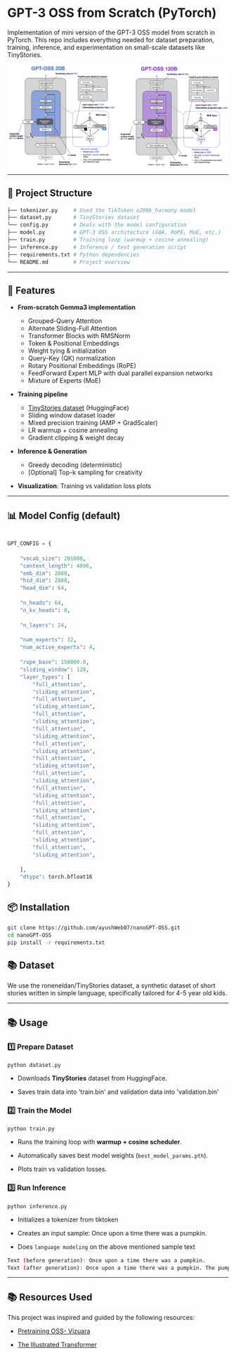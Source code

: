 # GPT-3 OSS from Scratch (PyTorch)
Implementation of mini version of the GPT-3 OSS model from scratch in PyTorch.
This repo includes everything needed for dataset preparation, training, inference, and experimentation on small-scale datasets like TinyStories.

![GPT-3 OSS](gpt-oss.png)


---

## 📂 Project Structure

```bash
├── tokenizer.py     # Used the TikToken o200k_harmony model
├── dataset.py       # TinyStories dataset 
└── config.py        # Deals with the model configuration
├── model.py         # GPT-3 OSS architecture (GQA, RoPE, MoE, etc.)
├── train.py         # Training loop (warmup + cosine annealing)
├── inference.py     # Inference / text generation script
├── requirements.txt # Python dependencies
└── README.md        # Project overview

```


---

## 🚀 Features
- **From-scratch Gemma3 implementation**  
  - Grouped-Query Attention
  - Alternate Sliding-Full Attention
  - Transformer Blocks with RMSNorm  
  - Token & Positional Embeddings
  - Weight tying & initialization
  - Query-Key (QK) normalization
  - Rotary Positional Embeddings (RoPE)
  - FeedForward Expert MLP with dual parallel expansion networks
  - Mixture of Experts (MoE)
  
- **Training pipeline**  
  - [TinyStories dataset](https://huggingface.co/datasets/roneneldan/TinyStories) (HuggingFace)  
  - Sliding window dataset loader  
  - Mixed precision training (AMP + GradScaler)  
  - LR warmup + cosine annealing  
  - Gradient clipping & weight decay
    
- **Inference & Generation**  
  - Greedy decoding (deterministic)  
  - [Optional] Top-k sampling for creativity
 
- **Visualization**: Training vs validation loss plots  

---

## 📊 Model Config (default)
```python

GPT_CONFIG = {
    
    "vocab_size": 201088,
    "context_length": 4096,
    "emb_dim": 2880,
    "hid_dim": 2880,
    "head_dim": 64,
    
    "n_heads": 64,
    "n_kv_heads": 8,
    
    "n_layers": 24,
    
    "num_experts": 32,
    "num_active_experts": 4,
    
    "rope_base": 150000.0,
    "sliding_window": 128, 
    "layer_types": [
        "full_attention",
        "sliding_attention",
        "full_attention",
        "sliding_attention",
        "full_attention",
        "sliding_attention",
        "full_attention",
        "sliding_attention",
        "full_attention",
        "sliding_attention",
        "full_attention",
        "sliding_attention",
        "full_attention",
        "sliding_attention",
        "full_attention",
        "sliding_attention",
        "full_attention",
        "sliding_attention",
        "full_attention",
        "sliding_attention",
        "full_attention",
        "sliding_attention",
        "full_attention",
        "sliding_attention",
        
    ],
    "dtype": torch.bfloat16
}

```


## 📦 Installation

```bash
git clone https://github.com/ayushWeb07/nanoGPT-OSS.git
cd nanoGPT-OSS
pip install -r requirements.txt
```

## 📚 Dataset

We use the roneneldan/TinyStories
 dataset, a synthetic dataset of short stories written in simple language, specifically tailored for 4-5 year old kids.

---

## 📚 Usage
### 1️⃣ Prepare Dataset

`python dataset.py`

- Downloads **TinyStories** dataset from HuggingFace.
    
- Saves train data into 'train.bin' and validation data into 'validation.bin'
    

### 2️⃣ Train the Model

`python train.py`

- Runs the training loop with **warmup + cosine scheduler**.
    
- Automatically saves best model weights (`best_model_params.pth`).
    
- Plots train vs validation losses.

### 3️⃣ Run Inference

`python inference.py`

- Initializes a tokenizer from tiktoken

- Creates an input sample: Once upon a time there was a pumpkin.

- Does `language modeling` on the above mentioned sample text

```bash
Text (before generation): Once upon a time there was a pumpkin.
Text (after generation): Once upon a time there was a pumpkin. The pumpkin loved to...
```

---

## 📚 Resources Used

This project was inspired and guided by the following resources:

- [Pretraining OSS- Vizuara](https://www.youtube.com/playlist?list=PLPTV0NXA_ZSiR4_XoR1wy-3bv6J0oZ9Zs)

- [The Illustrated Transformer](https://jalammar.github.io/illustrated-transformer/)



